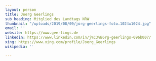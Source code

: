```yaml
---
layout: person
title: Joerg Geerlings
sub_heading: Mitglied des Landtags NRW
thumbnail: "/uploads/2019/08/09/jörg-geerlings-foto.1024x1024.jpg"
email: ''
website: https://www.geerlings.de
linkedin: https://www.linkedin.com/in/j%C3%B6rg-geerlings-096b007/
xing: https://www.xing.com/profile/Joerg_Geerlings
wikipedia: ''

---
```


